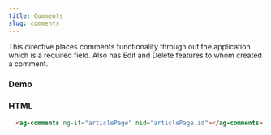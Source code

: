 ```yaml
---
title: Comments
slug: comments
---
```


This directive places comments functionality through out the application which is a required field. Also has Edit and Delete features to whom created a comment.

### Demo

  <ag-comments ng-if="articlePage" nid="articlePage.id"></ag-comments>

### HTML

```HTML
  <ag-comments ng-if="articlePage" nid="articlePage.id"></ag-comments>
```
